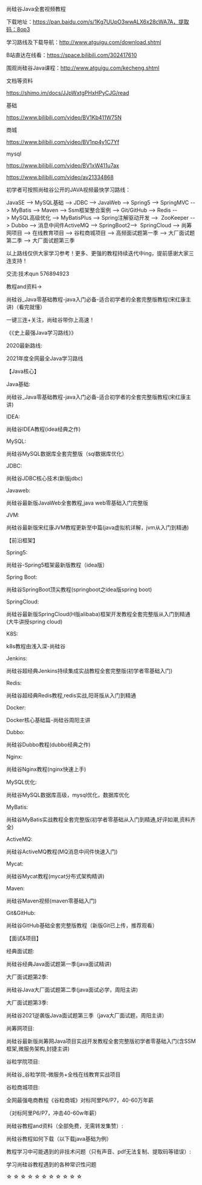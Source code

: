 尚硅谷Java全套视频教程

下载地址：https://pan.baidu.com/s/1Kg7UUpO3wwALX6x28cWA7A，提取码：8op3

学习路线及下载导航：http://www.atguigu.com/download.shtml



B站直达在线看：https://space.bilibili.com/302417610

围观尚硅谷Java课程：http://www.atguigu.com/kecheng.shtml



文档等资料

https://shimo.im/docs/JJpWxtgPHxHPyCJG/read



基础

https://www.bilibili.com/video/BV1Kb411W75N

商城

https://www.bilibili.com/video/BV1np4y1C7Yf

mysql

https://www.bilibili.com/video/BV1xW411u7ax

https://www.bilibili.com/video/av21334868





初学者可按照尚硅谷公开的JAVA视频最快学习路线： 

JavaSE --> MySQL基础 --> JDBC --> JavaWeb --> Spring5 --> SpringMVC --> MyBatis --> Maven --> Ssm框架整合案例 --> Git/GitHub --> Redis --> MySQL高级优化 --> MyBatisPlus --> Spring注解驱动开发 -->  ZooKeeper --> Dubbo --> 消息中间件ActiveMQ --> SpringBoot2-->  SpringCloud --> 尚筹网项目 --> 在线教育项目 --> 谷粒商城项目 --> 高频面试题第一季 --> 大厂面试题第二季 --> 大厂面试题第三季 

以上路线仅供大家学习参考！更多、更强的教程持续迭代中ing，提前感谢大家三连支持！





交流:技术qun 576894923

教程and资料→ 

尚硅谷_Java零基础教程-java入门必备-适合初学者的全套完整版教程(宋红康主讲)（看完就懂）

一键三连+关注，尚硅谷带你上高速！



《《史上最强Java学习路线》》



2020最新路线:

2021年度全网最全Java学习路线



【Java核心】

Java基础:

尚硅谷_Java零基础教程-java入门必备-适合初学者的全套完整版教程(宋红康主讲)

IDEA:

尚硅谷IDEA教程(idea经典之作)

MySQL:

尚硅谷MySQL数据库全套完整版（sql数据库优化）

JDBC:

尚硅谷JDBC核心技术(新版jdbc)

Javaweb:

尚硅谷最新版JavaWeb全套教程,java web零基础入门完整版

JVM:

尚硅谷最新版宋红康JVM教程更新至中篇(java虚拟机详解，jvm从入门到精通)



【前沿框架】

Spring5:

尚硅谷-Spring5框架最新版教程（idea版）

Spring Boot:

尚硅谷SpringBoot顶尖教程(springboot之idea版spring boot)

SpringCloud:

尚硅谷最新版SpringCloud(H版alibaba)框架开发教程全套完整版从入门到精通(大牛讲授spring cloud)

K8S:

k8s教程由浅入深-尚硅谷

Jenkins:

尚硅谷超经典Jenkins持续集成实战教程全套完整版(初学者零基础入门)

Redis:

尚硅谷超经典Redis教程,redis实战,阳哥版从入门到精通

Docker:

Docker核心基础篇-尚硅谷周阳主讲

Dubbo:

尚硅谷Dubbo教程(dubbo经典之作)

Nginx:

尚硅谷Nginx教程(nginx快速上手)

MySQL优化:

尚硅谷MySQL数据库高级，mysql优化，数据库优化

MyBatis:

尚硅谷MyBatis实战教程全套完整版(初学者零基础从入门到精通,好评如潮,资料齐全)

ActiveMQ:

尚硅谷ActiveMQ教程(MQ消息中间件快速入门)

Mycat:

尚硅谷Mycat教程(mycat分布式架构精讲)

Maven:

尚硅谷Maven视频(maven零基础入门)

Git&GitHub:

尚硅谷GitHub基础全套完整版教程（新版Git已上传，推荐观看）



【面试&项目】

经典面试题:

尚硅谷经典Java面试题第一季(java面试精讲)

大厂面试题第2季:

尚硅谷Java大厂面试题第二季(java面试必学，周阳主讲)

大厂面试题第3季:

尚硅谷2021逆袭版Java面试题第三季（java大厂面试题，周阳主讲）

尚筹网项目:

尚硅谷最新版尚筹网Java项目实战开发教程全套完整版初学者零基础入门(含SSM框架,微服务架构,封捷主讲)

谷粒学院项目:

尚硅谷_谷粒学院-微服务+全栈在线教育实战项目

谷粒商城项目:

全网最强电商教程《谷粒商城》对标阿里P6/P7，40-60万年薪

（对标阿里P6/P7，冲击40-60w年薪）



尚硅谷教程and资料（全部免费，无需转发集赞）:

尚硅谷教程如何下载（以下载java基础为例）



教程学习中可能遇到的非技术问题（只有声音、pdf无法复制、提取码等错误）:

学习尚硅谷教程遇到的各种常识性问题



☆ ☆ ☆ ☆ ☆ ☆ ☆ ☆ ☆ ☆ ☆